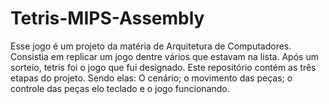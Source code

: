 # Tetris-MIPS-Assembly
Esse jogo é um projeto da matéria de Arquitetura de Computadores. Consistia em replicar um jogo dentre vários que estavam na lista. Após um sorteio, tetris foi o jogo que fui designado. Este repositório contém as três etapas do projeto. Sendo elas: O cenário; o movimento das peças; o controle das peças elo teclado e o jogo funcionando.
